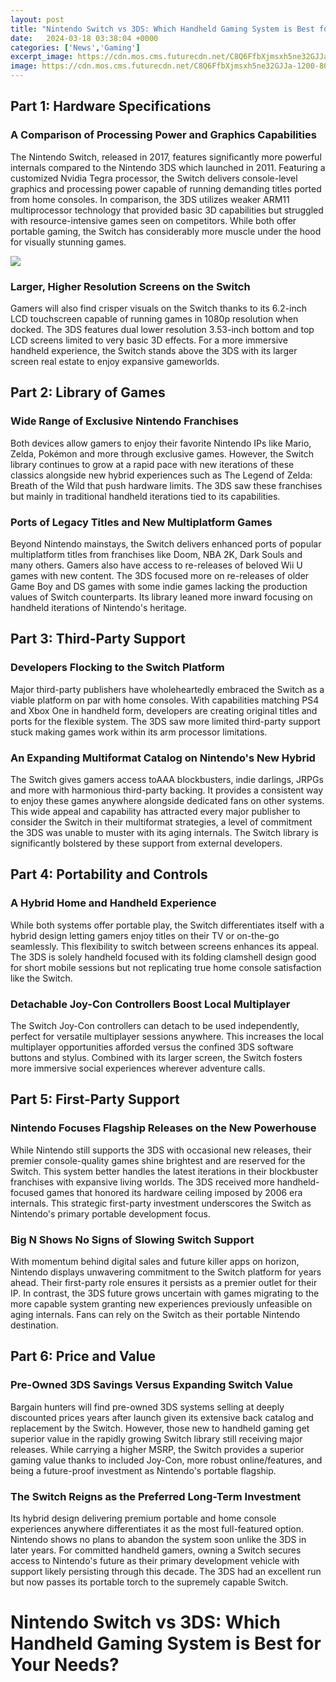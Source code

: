 ```yaml
---
layout: post
title: "Nintendo Switch vs 3DS: Which Handheld Gaming System is Best for Your Needs?"
date:   2024-03-18 03:38:04 +0000
categories: ['News','Gaming']
excerpt_image: https://cdn.mos.cms.futurecdn.net/C8Q6FfbXjmsxh5ne32GJJa-1200-80.jpg
image: https://cdn.mos.cms.futurecdn.net/C8Q6FfbXjmsxh5ne32GJJa-1200-80.jpg
---
```


## Part 1: Hardware Specifications 
### **A Comparison of Processing Power and Graphics Capabilities**
The Nintendo Switch, released in 2017, features significantly more powerful internals compared to the Nintendo 3DS which launched in 2011. Featuring a customized Nvidia Tegra processor, the Switch delivers console-level graphics and processing power capable of running demanding titles ported from home consoles. In comparison, the 3DS utilizes weaker ARM11 multiprocessor technology that provided basic 3D capabilities but struggled with resource-intensive games seen on competitors. While both offer portable gaming, the Switch has considerably more muscle under the hood for visually stunning games.

![](https://cdn.mos.cms.futurecdn.net/C8Q6FfbXjmsxh5ne32GJJa-1200-80.jpg)
### **Larger, Higher Resolution Screens on the Switch** 
Gamers will also find crisper visuals on the Switch thanks to its 6.2-inch LCD touchscreen capable of running games in 1080p resolution when docked. The 3DS features dual lower resolution 3.53-inch bottom and top LCD screens limited to very basic 3D effects. For a more immersive handheld experience, the Switch stands above the 3DS with its larger screen real estate to enjoy expansive gameworlds.
## Part 2: Library of Games
### **Wide Range of Exclusive Nintendo Franchises**
Both devices allow gamers to enjoy their favorite Nintendo IPs like Mario, Zelda, Pokémon and more through exclusive games. However, the Switch library continues to grow at a rapid pace with new iterations of these classics alongside new hybrid experiences such as The Legend of Zelda: Breath of the Wild that push hardware limits. The 3DS saw these franchises but mainly in traditional handheld iterations tied to its capabilities. 
### **Ports of Legacy Titles and New Multiplatform Games** 
Beyond Nintendo mainstays, the Switch delivers enhanced ports of popular multiplatform titles from franchises like Doom, NBA 2K, Dark Souls and many others. Gamers also have access to re-releases of beloved Wii U games with new content. The 3DS focused more on re-releases of older Game Boy and DS games with some indie games lacking the production values of Switch counterparts. Its library leaned more inward focusing on handheld iterations of Nintendo's heritage.
## Part 3: Third-Party Support 
### **Developers Flocking to the Switch Platform**
Major third-party publishers have wholeheartedly embraced the Switch as a viable platform on par with home consoles. With capabilities matching PS4 and Xbox One in handheld form, developers are creating original titles and ports for the flexible system. The 3DS saw more limited third-party support stuck making games work within its arm processor limitations.
### **An Expanding Multiformat Catalog on Nintendo's New Hybrid** 
The Switch gives gamers access toAAA blockbusters, indie darlings, JRPGs and more with harmonious third-party backing. It provides a consistent way to enjoy these games anywhere alongside dedicated fans on other systems. This wide appeal and capability has attracted every major publisher to consider the Switch in their multiformat strategies, a level of commitment the 3DS was unable to muster with its aging internals. The Switch library is significantly bolstered by these support from external developers.
## Part 4: Portability and Controls
### **A Hybrid Home and Handheld Experience**
While both systems offer portable play, the Switch differentiates itself with a hybrid design letting gamers enjoy titles on their TV or on-the-go seamlessly. This flexibility to switch between screens enhances its appeal. The 3DS is solely handheld focused with its folding clamshell design good for short mobile sessions but not replicating true home console satisfaction like the Switch. 
### **Detachable Joy-Con Controllers Boost Local Multiplayer** 
The Switch Joy-Con controllers can detach to be used independently, perfect for versatile multiplayer sessions anywhere. This increases the local multiplayer opportunities afforded versus the confined 3DS software buttons and stylus. Combined with its larger screen, the Switch fosters more immersive social experiences wherever adventure calls.
## Part 5: First-Party Support
### **Nintendo Focuses Flagship Releases on the New Powerhouse**
While Nintendo still supports the 3DS with occasional new releases, their premier console-quality games shine brightest and are reserved for the Switch. This system better handles the latest iterations in their blockbuster franchises with expansive living worlds. The 3DS received more handheld-focused games that honored its hardware ceiling imposed by 2006 era internals. This strategic first-party investment underscores the Switch as Nintendo's primary portable development focus.  
### **Big N Shows No Signs of Slowing Switch Support** 
With momentum behind digital sales and future killer apps on horizon, Nintendo displays unwavering commitment to the Switch platform for years ahead. Their first-party role ensures it persists as a premier outlet for their IP. In contrast, the 3DS future grows uncertain with games migrating to the more capable system granting new experiences previously unfeasible on aging internals. Fans can rely on the Switch as their portable Nintendo destination.
## Part 6: Price and Value
### **Pre-Owned 3DS Savings Versus Expanding Switch Value** 
Bargain hunters will find pre-owned 3DS systems selling at deeply discounted prices years after launch given its extensive back catalog and replacement by the Switch. However, those new to handheld gaming get superior value in the rapidly growing Switch library still receiving major releases. While carrying a higher MSRP, the Switch provides a superior gaming value thanks to included Joy-Con, more robust online/features, and being a future-proof investment as Nintendo's portable flagship.
### **The Switch Reigns as the Preferred Long-Term Investment** 
Its hybrid design delivering premium portable and home console experiences anywhere differentiates it as the most full-featured option. Nintendo shows no plans to abandon the system soon unlike the 3DS in later years. For committed handheld gamers, owning a Switch secures access to Nintendo's future as their primary development vehicle with support likely persisting through this decade. The 3DS had an excellent run but now passes its portable torch to the supremely capable Switch.
# Nintendo Switch vs 3DS: Which Handheld Gaming System is Best for Your Needs?